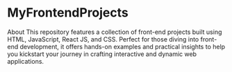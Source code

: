 # MyFrontendProjects
About This repository features a collection of front-end projects built using HTML, JavaScript, React JS, and CSS. Perfect for those diving into front-end development, it offers hands-on examples and practical insights to help you kickstart your journey in crafting interactive and dynamic web applications.
